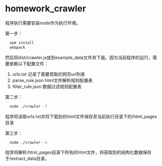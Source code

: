 # homework_crawler
程序执行需要安装node作为执行环境。

第一步：
```bash
  npm install
  webpack
```
然后将dist/crawler.js放到example_data文件夹下面。因为当前程序的运行，需要依赖以下配置文件：
1. urls.txt 记录了需要爬取的网页url列表
2. parse_rule.json html文件解析规则配置表
3. filter_rule.json 数据过滤规则配置表

第二步：
```bash
  node ./crawler -f
```
程序将读取urls.txt并将下载到的html文件保存至当前执行目录下的/html_pages目录

第三步：
```bash
  node ./crawler -e
```
程序将解析/html_pages目录下所有的html文件，将获取到的结构化数据保存于/extract_data目录。
